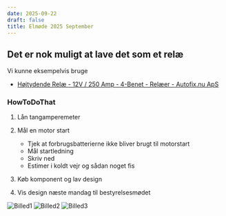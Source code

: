 ```yaml
---
date: 2025-09-22
draft: false
title: Elmøde 2025 September
---
```


## Det er nok muligt at lave det som et relæ

Vi kunne eksempelvis bruge

- [Højtydende Relæ - 12V / 250 Amp - 4-Benet - Relæer - Autofix.nu ApS](https://autofix.nu/produkter/7569-relaeer-/62220-hoejtydende-relae---12v--250-amp---4-benet/)

### HowToDoThat

1. Lån tangamperemeter

2. Mål en motor start

   - Tjek at forbrugsbatterierne ikke bliver brugt til motorstart
   - Mål startledning
   - Skriv ned
   - Estimer i koldt vejr og sådan noget fis

3. Køb komponent og lav design
4. Vis design næste mandag til bestyrelsesmødet

![Billed1](/img/SeptembertegningEl1.jpg)
![Billed2](/img/SeptembertegningEl2.png)
![Billed3](/img/SeptembertegningEl3.jpg)
